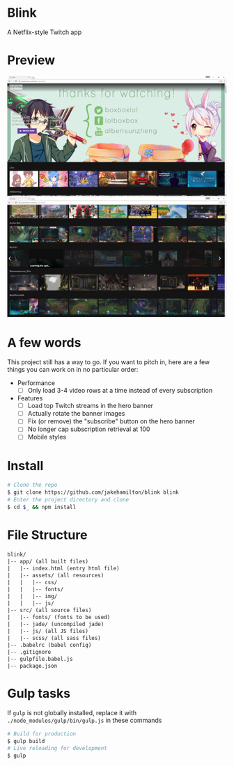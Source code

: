 # Blink
A Netflix-style Twitch app

# Preview
![Blink Preview 1](/screenshots/screenshot-1.png)
![Blink Preview 2](/screenshots/screenshot-2.png)

# A few words
This project still has a way to go.
If you want to pitch in, here are a few things you can work on in no particular order:

+ Performance
  - [ ] Only load 3-4 video rows at a time instead of every subscription
+ Features
  - [ ] Load top Twitch streams in the hero banner
  - [ ] Actually rotate the banner images
  - [ ] Fix (or remove) the "subscribe" button on the hero banner
  - [ ] No longer cap subscription retrieval at 100
  - [ ] Mobile styles

# Install
```bash
# Clone the repo
$ git clone https://github.com/jakehamilton/blink blink
# Enter the project directory and clone
$ cd $_ && npm install
```

# File Structure

```
blink/
|-- app/ (all built files)
|   |-- index.html (entry html file)
|   |-- assets/ (all resources)
|   |   |-- css/
|   |   |-- fonts/
|   |   |-- img/
|   |   |-- js/
|-- src/ (all source files)
|   |-- fonts/ (fonts to be used)
|   |-- jade/ (uncompiled jade)
|   |-- js/ (all JS files)
|   |-- scss/ (all sass files)
|-- .babelrc (babel config)
|-- .gitignore
|-- gulpfile.babel.js
|-- package.json
```

# Gulp tasks
If `gulp` is not globally installed, replace it with `./node_modules/gulp/bin/gulp.js` in these commands

```bash
# Build for production
$ gulp build
# Live reloading for development
$ gulp
```
